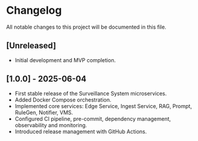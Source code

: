 # Changelog

All notable changes to this project will be documented in this file.

## [Unreleased]
- Initial development and MVP completion.

## [1.0.0] - 2025-06-04
- First stable release of the Surveillance System microservices.
- Added Docker Compose orchestration.
- Implemented core services: Edge Service, Ingest Service, RAG, Prompt, RuleGen, Notifier, VMS.
- Configured CI pipeline, pre-commit, dependency management, observability and monitoring.
- Introduced release management with GitHub Actions.
